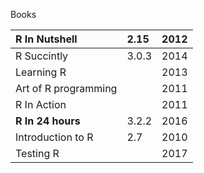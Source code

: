 Books

| **R In Nutshell** | 2.15 | 2012 |
| :--- | :--- | :--- |
| R Succintly | 3.0.3 | 2014 |
| Learning R |  | 2013 |
| Art of R programming |  | 2011 |
| R In Action |  | 2011 |
| **R In 24 hours** | 3.2.2 | 2016 |
| Introduction to R | 2.7 | 2010 |
| Testing R |  | 2017 |



